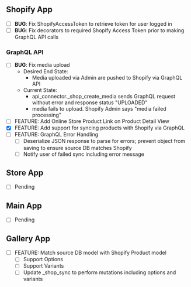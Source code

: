 ## Shopify App
- [ ] **BUG**: Fix ShopifyAccessToken to retrieve token for user logged in
- [ ] **BUG**: Fix decorators to required Shopify Access Token prior to making GraphQL API calls

### GraphQL API
- [ ] **BUG**: Fix media upload
  - Desired End State: 
    - Media uploaded via Admin are pushed to Shopify via GraphQL API
  - Current State:
    - api_connector._shop_create_media sends GraphQL request without error and response status "UPLOADED"
    - media fails to upload. Shopify Admin says "media failed processing"
- [ ] FEATURE: Add Online Store Product Link on Product Detail View
- [x] FEATURE: Add support for syncing products with Shopify via GraphQL
- [ ] FEATURE: GraphQL Error Handling
  - [ ] Deserialize JSON response to parse for errors; prevent object from saving to ensure source DB matches Shopify
  - [ ] Notify user of failed sync including error message

## Store App
- [ ] Pending

## Main App
- [ ] Pending

## Gallery App
- [ ] FEATURE: Match source DB model with Shopify Product model
  - [ ] Support Options
  - [ ] Support Variants
  - [ ] Update _shop_sync to perform mutations including options and variants